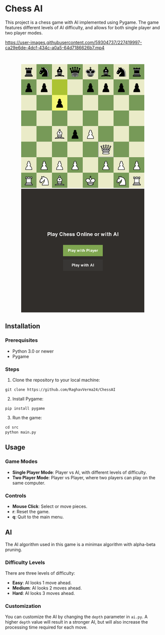 <p>
  <p float="left" >
    <h1>Chess AI</h1>
  </p>

  <p>
   This project is a chess game with AI implemented using Pygame. The game features different levels of AI difficulty, and allows for both single player and two player modes.
   
  </p>
</p>

https://user-images.githubusercontent.com/59304737/227419997-ca29e6de-4dcf-434c-a0a5-64d7186626b7.mp4

<br>

<p float="left" align="center">
  <img src="https://github.com/RaghavVerma24/ChessAI/blob/main/assets/readme_imgs/game.png?raw=true" alt="Game Screenshot" width="400" height="400" /> 
  <img src="https://github.com/RaghavVerma24/ChessAI/blob/main/assets/readme_imgs/menu.png?raw=true" alt="Menu Screenshot" width="400" height="400" /> 
</p>

## Installation

### Prerequisites
- Python 3.0 or newer
- Pygame

### Steps
1. Clone the repository to your local machine:
```
git clone https://github.com/RaghavVerma24/ChessAI
```

2. Install Pygame:
```
pip install pygame
```

3. Run the game:
```
cd src
python main.py
```

## Usage

### Game Modes
- **Single Player Mode**: Player vs AI, with different levels of difficulty.
- **Two Player Mode**: Player vs Player, where two players can play on the same computer.

### Controls
- **Mouse Click**: Select or move pieces.
- **r**: Reset the game.
- **q**: Quit to the main menu.

## AI

The AI algorithm used in this game is a minimax algorithm with alpha-beta pruning.

### Difficulty Levels

There are three levels of difficulty:
- **Easy**: AI looks 1 move ahead.
- **Medium**: AI looks 2 moves ahead.
- **Hard**: AI looks 3 moves ahead.

### Customization

You can customize the AI by changing the `depth` parameter in `ai.py`. A higher `depth` value will result in a stronger AI, but will also increase the processing time required for each move.
